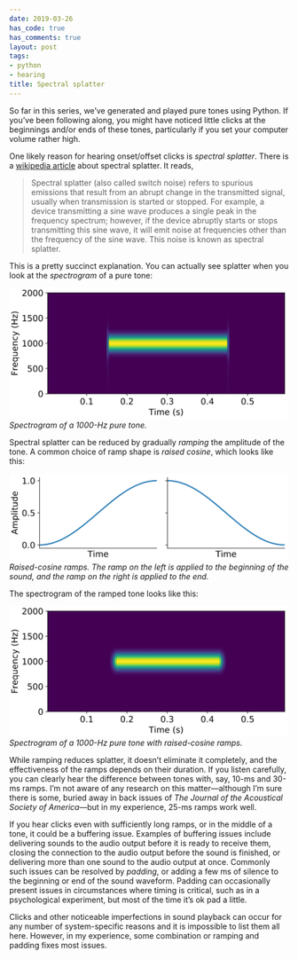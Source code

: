 ```yaml
---
date: 2019-03-26
has_code: true
has_comments: true
layout: post
tags:
- python
- hearing
title: Spectral splatter
---
```


So far in this series, we’ve generated and played pure tones using Python. If you’ve been
following along, you might have noticed little clicks at the beginnings and/or ends of
these tones, particularly if you set your computer volume rather high.

One likely reason for hearing onset/offset clicks is _spectral splatter_. There is a
[wikipedia article](https://en.wikipedia.org/wiki/Spectral_splatter) about spectral
splatter. It reads,

> Spectral splatter (also called switch noise) refers to spurious emissions that result
from an abrupt change in the transmitted signal, usually when transmission is started or
stopped. For example, a device transmitting a sine wave produces a single peak in the
frequency spectrum; however, if the device abruptly starts or stops transmitting this
sine wave, it will emit noise at frequencies other than the frequency of the sine wave.
This noise is known as spectral splatter.

This is a pretty succinct explanation. You can actually see splatter when you look at the
_spectrogram_ of a pure tone:

![](/assets/images/splatter.svg)
*Spectrogram of a 1000-Hz pure tone.*

Spectral splatter can be reduced by gradually _ramping_ the amplitude of the tone. A
common choice of ramp shape is _raised cosine_, which looks like this:

![](/assets/images/ramps.svg)
*Raised-cosine ramps. The ramp on the left is applied to the beginning of the sound, and
the ramp on the right is applied to the end.*

The spectrogram of the ramped tone looks like this:

![](/assets/images/nosplatter.svg)
*Spectrogram of a 1000-Hz pure tone with raised-cosine ramps.*

While ramping reduces splatter, it doesn’t eliminate it completely, and the effectiveness
of the ramps depends on their duration. If you listen carefully, you can clearly hear the
difference between tones with, say, 10-ms and 30-ms ramps. I’m not aware of any research
on this matter—although I’m sure there is some, buried away in back issues of _The Journal
of the Acoustical Society of America_—but in my experience, 25-ms ramps work well.

If you hear clicks even with sufficiently long ramps, or in the middle of a tone, it could
be a buffering issue. Examples of buffering issues include delivering sounds to the audio
output before it is ready to receive them, closing the connection to the audio output
before the sound is finished, or delivering more than one sound to the audio output at
once. Commonly such issues can be resolved by _padding_, or adding a few ms of silence to
the beginning or end of the sound waveform. Padding can occasionally present issues in
circumstances where timing is critical, such as in a psychological experiment, but most of
the time it’s ok pad a little.

Clicks and other noticeable imperfections in sound playback can occur for any number of
system-specific reasons and it is impossible to list them all here. However, in my
experience, some combination or ramping and padding fixes most issues.